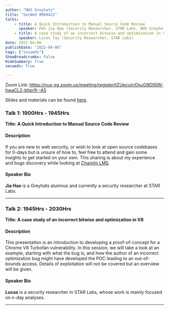 ```yaml
---
author: "NUS Greyhats"
title: "SecWed #060422"
talks:
    - title: A Quick Introduction to Manual Source Code Review
      speaker: Poh Jia Hao (Security Researcher, STAR Labs, NUS Greyhats Alumni)
    - title: A case study of an incorrect bitwise and optimization in V8
      speaker: Lucas Tay (Security Researcher, STAR Labs)
date: 2022-04-06
publishDate: "2022-04-06"
tags: ["secweds"]
ShowBreadcrumbs: False
HideSummary: True
secweds: True

---
```


Zoom Link: https://nus-sg.zoom.us/meeting/register/tZUpcuirrDsuG9DISlW-hwaCL2-bhpr9--A5

Slides and materials can be found [here](https://github.com/star-sg/Presentations/tree/main/NUS%20GreyHats%20SecWed%20Apr%202021).

### Talk 1: 1900Hrs - 1945Hrs

**Title: A Quick Introduction to Manual Source Code Review**

#### Description
If you are new to web security, or wish to look at open source codebases for 0-days but is unsure of how to, feel free to attend and gain some insights to get started on your own. This sharing is about my experience and bugs discovery while looking at [Chamilo LMS](https://github.com/chamilo/chamilo-lms).

#### Speaker Bio

**Jia Hao** is a Greyhats alumnus and currently a security researcher at STAR Labs.

----

### Talk 2: 1945Hrs - 2030Hrs

**Title: A case study of an incorrect bitwise and optimization in V8**

#### Description

This presentation is an introduction to developing a proof-of-concept for a Chrome V8 Turbofan vulnerability. In this session, we will take a look at an example, starting with what the bug is, and how the author of an incorrect optimization bug might have developed the POC leading to an out-of-bounds access. Details of exploitation will not be covered but an overview will be given.

#### Speaker Bio
**Lucas** is a security researcher in STAR Labs, whose work is mainly focused on n-day analyses.

---
